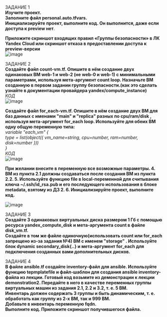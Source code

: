 ЗАДАНИЕ 1 <br/>
**Изучите проект.** <br/>
**Заполните файл personal.auto.tfvars.** <br/>
**Инициализируйте проект, выполните код. Он выполнится, даже если доступа к preview нет**. <br/>

**Приложите скриншот входящих правил «Группы безопасности» в ЛК Yandex Cloud или скриншот отказа в предоставлении доступа к preview-версии** <br/>
![image](https://github.com/Plakhoff/devops-netology/assets/110332753/f25c8252-efa4-480c-84f2-5423a56013a5) <br/>


ЗАДАНИЕ 2 <br/>
**Создайте файл count-vm.tf. Опишите в нём создание двух одинаковых ВМ web-1 и web-2 (не web-0 и web-1) с минимальными параметрами, используя мета-аргумент count loop. Назначьте ВМ созданную в первом задании группу безопасности.(как это сделать узнайте в документации провайдера yandex/compute_instance)** <br/>
_КОД_ <br/>
![image](https://github.com/Plakhoff/devops-netology/assets/110332753/12679c84-d527-435e-9da1-c2a837fe99dc) <br/>

**Создайте файл for_each-vm.tf. Опишите в нём создание двух ВМ для баз данных с именами "main" и "replica" разных по cpu/ram/disk , используя мета-аргумент for_each loop. Используйте для обеих ВМ одну общую переменную типа:** <br/>
_variable "each_vm" {_ <br/>
  _type = list(object({  vm_name=string, cpu=number, ram=number, disk=number }))_ <br/>
_}_ <br/>
_КОД_ <br/>
![image](https://github.com/Plakhoff/devops-netology/assets/110332753/648617f5-1a6d-4e97-bb0a-cedd741871cb) <br/>

**При желании внесите в переменную все возможные параметры. 4. ВМ из пункта 2.1 должны создаваться после создания ВМ из пункта 2.2. 5. Используйте функцию file в local-переменной для считывания ключа ~/.ssh/id_rsa.pub и его последующего использования в блоке metadata, взятому из ДЗ 2. 6. Инициализируйте проект, выполните код.** <br/>

![image](https://github.com/Plakhoff/devops-netology/assets/110332753/43608c71-6486-4442-98d0-90c1599bdb89) <br/>

ЗАДАНИЕ 3 <br/>
**Создайте 3 одинаковых виртуальных диска размером 1 Гб с помощью ресурса yandex_compute_disk и мета-аргумента count в файле disk_vm.tf.** <br/>
**Создайте в том же файле одиночную(использовать count или for_each запрещено из-за задания №4) ВМ c именем "storage" . Используйте блок dynamic secondary_disk{..} и мета-аргумент for_each для подключения созданных вами дополнительных дисков.** <br/>


ЗАДАНИЕ 4 <br/>
**В файле ansible.tf создайте inventory-файл для ansible. Используйте функцию tepmplatefile и файл-шаблон для создания ansible inventory-файла из лекции. Готовый код возьмите из демонстрации к лекции demonstration2. Передайте в него в качестве переменных группы виртуальных машин из задания 2.1, 2.2 и 3.2, т. е. 5 ВМ.** <br/>
**Инвентарь должен содержать 3 группы и быть динамическим, т. е. обработать как группу из 2-х ВМ, так и 999 ВМ.** <br/>
**Добавьте в инвентарь переменную fqdn.** <br/>
**Выполните код. Приложите скриншот получившегося файла.** <br/>
